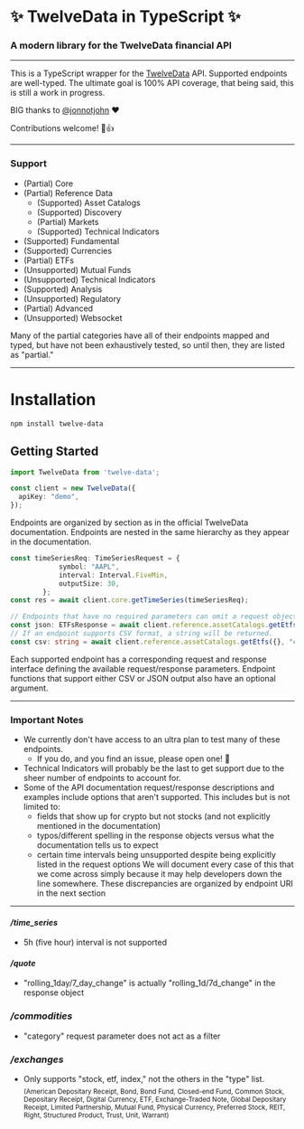 # ✨ TwelveData in TypeScript ✨
### A modern library for the TwelveData financial API
---------
This is a TypeScript wrapper for the [TwelveData](https://www.twelvedata.com) API. Supported endpoints are well-typed.
The ultimate goal is 100% API coverage, that being said, this is still a work in progress.

BIG thanks to [@jonnotjohn](https://github.com/jonnotjohn) ❤️

Contributions welcome! 🥺👍

---
### Support
- (Partial)     Core
- (Partial)     Reference Data
  - (Supported) Asset Catalogs
  - (Supported) Discovery
  - (Partial)   Markets 
  - (Supported) Technical Indicators
- (Supported)   Fundamental 
- (Supported)   Currencies
- (Partial) ETFs 
- (Unsupported) Mutual Funds
- (Unsupported) Technical Indicators
- (Supported)   Analysis 
- (Unsupported) Regulatory
- (Partial)     Advanced
- (Unsupported) Websocket

Many of the partial categories have all of their endpoints mapped and typed, but have not been exhaustively tested, so until then, they are listed as "partial."

---
# Installation

```
npm install twelve-data
```

## Getting Started
```typescript
import TwelveData from 'twelve-data';

const client = new TwelveData({
  apiKey: "demo",
});
```
Endpoints are organized by section as in the official TwelveData documentation. 
Endpoints are nested in the same hierarchy as they appear in the documentation.

```typescript
const timeSeriesReq: TimeSeriesRequest = {
            symbol: "AAPL",
            interval: Interval.FiveMin,
            outputSize: 30,
        };
const res = await client.core.getTimeSeries(timeSeriesReq);
```

```typescript
// Endpoints that have no required parameters can omit a request object.
const json: ETFsResponse = await client.reference.assetCatalogs.getEtfs();
// If an endpoint supports CSV format, a string will be returned.
const csv: string = await client.reference.assetCatalogs.getEtfs({}, "csv");

```
Each supported endpoint has a corresponding request and response interface defining the available request/response parameters.
Endpoint functions that support either CSV or JSON output also have an optional argument.


---
### Important Notes
- We currently don't have access to an ultra plan to test many of these endpoints.
  - If you do, and you find an issue, please open one! 🥹
- Technical Indicators will probably be the last to get support due to the sheer number of endpoints to account for.
- Some of the API documentation request/response descriptions and examples include options that aren't supported. This includes but is not limited to: 
  - fields that show up for crypto but not stocks (and not explicitly mentioned in the documentation)
  - typos/different spelling in the response objects versus what the documentation tells us to expect
  - certain time intervals being unsupported despite being explicitly listed in the request options
We will document every case of this that we come across simply because it may help developers down the line somewhere. These discrepancies are organized by endpoint URI in the next section

---

#### */time_series*
- 5h (five hour) interval is not supported

#### */quote*
- "rolling_1day/7_day_change" is actually "rolling_1d/7d_change" in the response object

### */commodities*
- "category" request parameter does not act as a filter

### */exchanges*
- Only supports "stock, etf, index," not the others in the "type" list. </br><sub>(American Depositary Receipt, Bond, Bond Fund, Closed-end Fund, Common Stock, Depositary Receipt, Digital Currency, ETF, Exchange-Traded Note, Global Depositary Receipt, Limited Partnership, Mutual Fund, Physical Currency, Preferred Stock, REIT, Right, Structured Product, Trust, Unit, Warrant)</sub>

